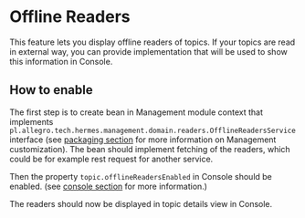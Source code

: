 # Offline Readers

This feature lets you display offline readers of topics. If your topics are read in external way, you can provide implementation that will be used to show this information in Console.

## How to enable

The first step is to create bean in Management module context that implements `pl.allegro.tech.hermes.management.domain.readers.OfflineReadersService` interface (see [packaging section](/deployment/packaging#management) for more information on Management customization).
The bean should implement fetching of the readers, which could be for example rest request for another service.

Then the property `topic.offlineReadersEnabled` in Console should be enabled. (see [console section](http://hermes-pubsub.readthedocs.io/en/latest/configuration/console/#topic-configuration) for more information.)

The readers should now be displayed in topic details view in Console.
